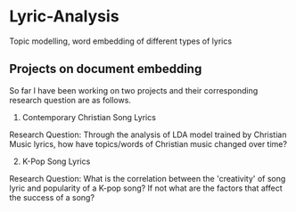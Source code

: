 # Lyric-Analysis
Topic modelling, word embedding of different types of lyrics  

## Projects on document embedding

So far I have been working on two projects and their corresponding research question are as follows.

1. Contemporary Christian Song Lyrics 

Research Question: Through the analysis of LDA model trained by Christian Music lyrics, how have topics/words of Christian music changed over time?

2. K-Pop Song Lyrics

Research Question: What is the correlation between the 'creativity' of song lyric and popularity of a K-pop song? If not what are the factors that affect the success of a song?
